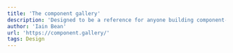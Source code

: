```yaml
---
title: 'The component gallery'
description: 'Designed to be a reference for anyone building component-based user interfaces, The Component Gallery is an up-to-date repository of interface components based on examples from the world of design systems.'
author: 'Iain Bean'
url: 'https://component.gallery/'
tags: Design
---
```

